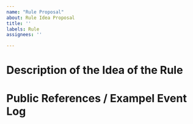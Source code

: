 ```yaml
---
name: "Rule Proposal"
about: Rule Idea Proposal
title: ''
labels: Rule
assignees: ''

---
```


# Description of the Idea of the Rule

<!--
A clear and concise description of idea of the rule.
-->

# Public References / Exampel Event Log

<!--
Additional references and logs if possible to ease the process of creating the rule
-->
